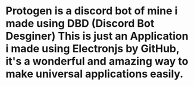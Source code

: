 # Protogen is a discord bot of mine i made using DBD (Discord Bot Desginer) This is just an Application i made using Electronjs by GitHub, it's a wonderful and amazing way to make universal applications easily.
